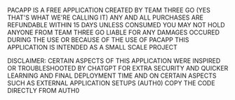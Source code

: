 PACAPP IS A FREE APPLICATION CREATED BY
TEAM THREE GO (YES THAT'S WHAT WE'RE CALLING IT)
ANY AND ALL PURCHASES ARE REFUNDABLE WITHIN 15 DAYS UNLESS CONSUMED 
YOU MAY NOT HOLD ANYONE FROM TEAM THREE GO LIABLE FOR ANY DAMAGES OCCURED DURING THE USE OR BECAUSE OF THE USE OF PACAPP
THIS APPLICATION IS INTENDED AS A SMALL SCALE PROJECT

DISCLAIMER: CERTAIN ASPECTS OF THIS APPLICATION WERE INSPIRED OR TROUBLESHOOTED BY CHATGPT FOR EXTRA SECURITY AND QUICKER LEARNING AND FINAL DEPLOYMENT TIME AND ON CERTAIN ASPECTS SUCH AS EXTERNAL APPLICATION SETUPS (AUTH0) COPY THE CODE DIRECTLY FROM AUTH0
